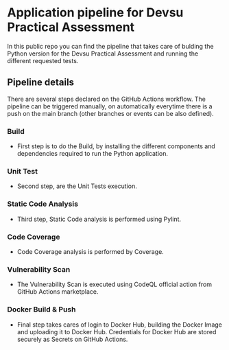 # Application pipeline for Devsu Practical Assessment

In this public repo you can find the pipeline that takes care of bulding the Python version for the Devsu Practical Assessment and running the different requested tests. 

## Pipeline details

There are several steps declared on the GitHub Actions workflow. 
The pipeline can be triggered manually, on automatically everytime there is a push on the main branch (other branches or events can be also defined).

### Build
- First step is to do the Build, by installing the different components and dependencies required to run the Python application.

### Unit Test
- Second step, are the Unit Tests execution.

### Static Code Analysis
- Third step, Static Code analysis is performed using Pylint.

### Code Coverage
- Code Coverage analysis is performed by Coverage.

### Vulnerability Scan
- The Vulnerability Scan is executed using CodeQL official action from GitHub Actions marketplace.

### Docker Build & Push
- Final step takes cares of login to Docker Hub, building the Docker Image and uploading it to Docker Hub. Credentials for Docker Hub are stored securely as Secrets on GitHub Actions.





